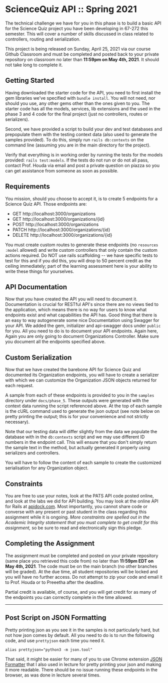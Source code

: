 ScienceQuiz API :: Spring 2021
===

The technical challenge we have for you in this phase is to build a basic API for the Science Quiz project you have been developing in 67-272 this semester.  This will cover a number of skills discussed in class related to controllers, routing and serialization.

This project is being released on Sunday, April 25, 2021 via our course Github Classroom and must be completed and posted back to your private repository on classroom no later than **11:59pm on May 4th, 2021**.  It should not take long to complete it.

Getting Started
---
Having downloaded the starter code for the API, you need to first install the gem libraries we've specified with `bundle install`.  You will not need, nor should you use, any other gems other than the ones given to you.  The starter code has all the models, services, lib extensions and the used in the phase 3 and 4 code for the final project (just no controllers, routes or serializers).

Second, we have provided a script to build your dev and test databases and prepopulate them with the testing context data (also used to generate the samples provided).  To do this, simply run `rails db:contexts` on the command line (assuming you are in the main directory for the project).

Verify that everything is in working order by running the tests for the models provided: `rails test:models`.  If the tests do not run or do not all pass, contact Prof. Houda via email and post a private question on piazza so you can get assistance from someone as soon as possible.


Requirements
---
You mission, should you choose to accept it, is to create 5 endpoints for a Science Quiz API.  Those endpoints are:

- GET http://localhost:3000/organizations
- GET http://localhost:3000/organizations/{id}
- POST http://localhost:3000/organizations
- PATCH http://localhost:3000/organizations/{id}
- DELETE http://localhost:3000/organizations/{id}


You must create custom routes to generate these endpoints (no `resources :model` allowed) and write custom controllers that only contain the custom actions required.  Do NOT use rails scaffolding -- we have specific tests to test for this and if you did this, you will drop to 50 percent credit as the ceiling immediately; part of the learning assessment here is your ability to write these things for yourselves.


API Documentation
---
Now that you have created the API you will need to document it. Documentation is crucial for RESTful API's since there are no views tied to the application, which means there is no way for users to know what endpoints exist and what capabilities the API has. Good thing that there is an easy to way autogenerate some nice Documentation using Swagger for your API. We added the gem, initializer and api-swagger docs under `public` for you. All you need to do is to document your API endpoints. Again here, Again you are only going to  document Organizations Controller. Make sure you document all the endpoints specified above.  

Custom Serialization
---

Now that we have created the barebone API for Science Quiz and documented its Organization endpoints, you will have to create a serializer with which we can customize the Organization JSON objects returned for each request. 

A sample from each of these endpoints is provided to you in the `samples` directory under `docs/phase_5`.  These outputs were generated with the context data running the script referenced above.  At the top of each sample is the cURL command used to generate the json output (see note below on pretty printing the output; this is for your convenience and not strictly necessary).  

Note that our testing data will differ slightly from the data we populate the database with in the `db:contexts` script and we may use different ID numbers in the endpoint call.  This will ensure that you don't simply return the sample text in the method, but actually generated it properly using serializers and controllers.

You will have to follow the content of each sample to create the customized serialisation for any Organization object.

Constraints
---
You are free to use your notes, look at the PATS API code posted online, and look at the labs we did for API building.  You may look at the online API for Rails at [apidock.com](https://apidock.com). Most importantly, you cannot share code or converse with any present or past student in the class regarding this assignment while it is ongoing.  _More constraints are spelled out in the Academic Integrity statement that you must complete to get credit for this assignment,_ so be sure to read and electronically sign this pledge.


Completing the Assignment
---
The assignment must be completed and posted on your private repository (same place you retrieved this code from) no later than **11:59pm EDT on May 4th, 2021**.  The code must be on the main branch (no other branches will be graded). At the due time, all student repositories will be locked and you will have no further access. Do not attempt to zip your code and email it to Prof. Houda or to Preeetha after the deadline.

Partial credit is available, of course, and you will get credit for as many of the endpoints you can correctly complete in the time allowed. 

---
Post Script on JSON Formatting
---
Pretty printing json as you see it in the samples is not particularly hard, but not how json comes by default. 
All you need to do is to run the following code, and use `prettyjson` each time you need it.
 
`alias prettyjson="python3 -m json.tool"`


That said, it might be easier for many of you to use Chrome extension [JSON Formatter](https://chrome.google.com/webstore/detail/json-formatter/bcjindcccaagfpapjjmafapmmgkkhgoa) that I also used in lecture for pretty printing your json and making it more readable. There should be no issue running these endpoints in the browser, as was done in lecture several times.


